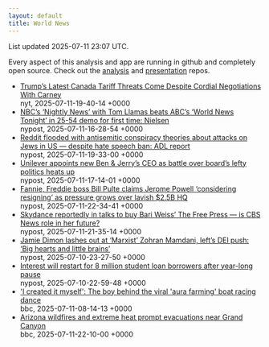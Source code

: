 ```yaml
---
layout: default
title: World News
---
```


<div markdown="0">
<div class="byline small text-muted">List updated <span class="datetime">2025-07-11 23:07 UTC</span>.</div>

<p>Every aspect of this analysis and app are running in github and completely open source. Check out the <a href="https://github.com/Castro-Media/Analysis">analysis</a> and <a href="https://github.com/Castro-Media/TopStoryReview.com">presentation</a> repos.</p>
<ul>
<li><a href='https://www.nytimes.com/2025/07/11/world/canada/canada-trump-tariffs-trade-talks.html'>Trump&#8217;s Latest Canada Tariff Threats Come Despite Cordial Negotiations With Carney</a><div class='byline small text-muted'>nyt, <span class="datetime">2025-07-11-19-40-14 +0000</span></div></li>
<li><a href='https://nypost.com/2025/07/11/media/nbcs-nightly-news-with-tom-llamas-scores-ratings-win-against-abc-nielsen/'>NBC&#8217;s &#8216;Nightly News&#8217; with Tom Llamas beats ABC&#8217;s &#8216;World News Tonight&#8217; in 25-54 demo for first time: Nielsen</a><div class='byline small text-muted'>nypost, <span class="datetime">2025-07-11-16-28-54 +0000</span></div></li>
<li><a href='https://nypost.com/2025/07/11/business/reddit-flooded-with-antisemitic-conspiracy-theories-about-attacks-on-jews-in-us-despite-hate-speech-ban-adl-report/'>Reddit flooded with antisemitic conspiracy theories about attacks  on Jews in US &#8212; despite hate speech ban: ADL report</a><div class='byline small text-muted'>nypost, <span class="datetime">2025-07-11-19-33-00 +0000</span></div></li>
<li><a href='https://nypost.com/2025/07/11/business/unilever-appoints-new-ben-amp-jerrys-ceo-as-battle-over-boards-lefty-politics-heats-up/'>Unilever appoints new Ben & Jerry&#8217;s CEO as battle over board&#8217;s lefty politics heats up</a><div class='byline small text-muted'>nypost, <span class="datetime">2025-07-11-17-14-01 +0000</span></div></li>
<li><a href='https://nypost.com/2025/07/11/business/fannie-freddie-boss-pulte-claims-fed-chair-powell-considering-resigning/'>Fannie, Freddie boss Bill Pulte claims Jerome Powell &#8216;considering resigning&#8217; as pressure grows over lavish $2.5B HQ</a><div class='byline small text-muted'>nypost, <span class="datetime">2025-07-11-22-34-41 +0000</span></div></li>
<li><a href='https://nypost.com/2025/07/11/media/skydance-reportedly-in-early-talks-to-buy-bari-weiss-the-free-press/'>Skydance reportedly in talks to buy Bari Weiss&#8217; The Free Press &#8212; is CBS News role in her future?</a><div class='byline small text-muted'>nypost, <span class="datetime">2025-07-11-21-35-14 +0000</span></div></li>
<li><a href='https://nypost.com/2025/07/10/business/jamie-dimon-lashes-out-at-marxist-mamdani-lefts-dei-push-big-hearts-and-little-brains/'>Jamie Dimon lashes out at &#8216;Marxist&#8217; Zohran Mamdani, left&#8217;s DEI push: &#8216;Big hearts and little brains&#8217;</a><div class='byline small text-muted'>nypost, <span class="datetime">2025-07-10-23-27-50 +0000</span></div></li>
<li><a href='https://nypost.com/2025/07/10/business/interest-will-restart-for-8-million-student-loan-borrowers-after-year-long-pause/'>Interest will restart for 8 million student loan borrowers after year-long pause</a><div class='byline small text-muted'>nypost, <span class="datetime">2025-07-10-22-59-48 +0000</span></div></li>
<li><a href='https://www.bbc.com/news/articles/czxe7ey59r0o'>'I created it myself': The boy behind the viral 'aura farming' boat racing dance</a><div class='byline small text-muted'>bbc, <span class="datetime">2025-07-11-08-14-13 +0000</span></div></li>
<li><a href='https://www.bbc.com/news/articles/czjk10wwmkeo'>Arizona wildfires and extreme heat  prompt evacuations near Grand Canyon</a><div class='byline small text-muted'>bbc, <span class="datetime">2025-07-11-22-10-00 +0000</span></div></li>
</ul>
</div>
